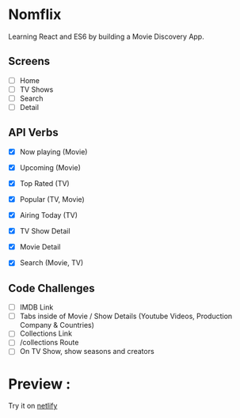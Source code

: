 # Nomflix

Learning React and ES6 by building a Movie Discovery App.

## Screens

- [ ] Home
- [ ] TV Shows
- [ ] Search
- [ ] Detail

## API Verbs

- [x] Now playing (Movie)
- [x] Upcoming (Movie)
- [x] Top Rated (TV)
- [x] Popular (TV, Movie)
- [x] Airing Today (TV)
- [x] TV Show Detail
- [x] Movie Detail
- [x] Search (Movie, TV)


## Code Challenges

- [ ] IMDB Link
- [ ] Tabs inside of Movie / Show Details (Youtube Videos, Production Company & Countries)
- [ ] Collections Link
- [ ] /collections Route
- [ ] On TV Show, show seasons and creators

# Preview : 

Try it on [netlify](https://elastic-einstein-2905c5.netlify.com/#/)